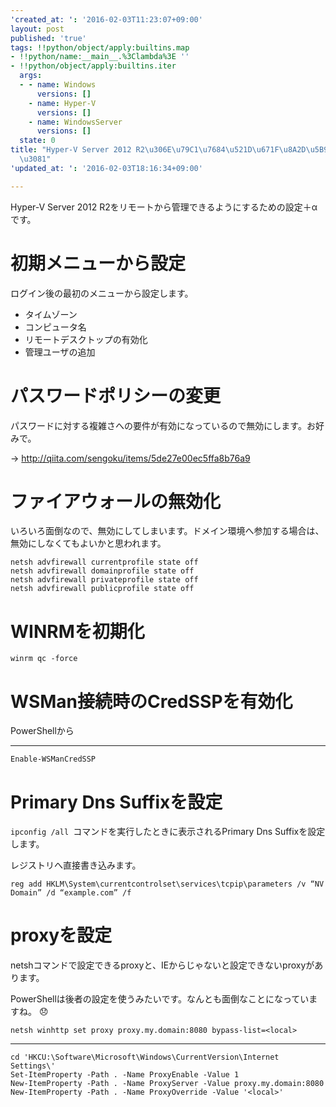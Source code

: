 ```yaml
---
'created_at: ': '2016-02-03T11:23:07+09:00'
layout: post
published: 'true'
tags: !!python/object/apply:builtins.map
- !!python/name:__main__.%3Clambda%3E ''
- !!python/object/apply:builtins.iter
  args:
  - - name: Windows
      versions: []
    - name: Hyper-V
      versions: []
    - name: WindowsServer
      versions: []
  state: 0
title: "Hyper-V Server 2012 R2\u306E\u79C1\u7684\u521D\u671F\u8A2D\u5B9A\u307E\u3068\
  \u3081"
'updated_at: ': '2016-02-03T18:16:34+09:00'

---
```

Hyper-V Server 2012 R2をリモートから管理できるようにするための設定＋αです。  
  
# 初期メニューから設定  
  
ログイン後の最初のメニューから設定します。  
  
- タイムゾーン  
- コンピュータ名  
- リモートデスクトップの有効化  
- 管理ユーザの追加  
  
# パスワードポリシーの変更  
  
パスワードに対する複雑さへの要件が有効になっているので無効にします。お好みで。  
  
→ http://qiita.com/sengoku/items/5de27e00ec5ffa8b76a9  
  
# ファイアウォールの無効化  
  
いろいろ面倒なので、無効にしてしまいます。ドメイン環境へ参加する場合は、無効にしなくてもよいかと思われます。  
  
```
netsh advfirewall currentprofile state off
netsh advfirewall domainprofile state off
netsh advfirewall privateprofile state off
netsh advfirewall publicprofile state off
```  
  
# WINRMを初期化  
  
```
winrm qc -force
```  
  
# WSMan接続時のCredSSPを有効化  
  
PowerShellから  
  
****  
```ps1:
Enable-WSManCredSSP
```  
  
# Primary Dns Suffixを設定  
  
`ipconfig /all `コマンドを実行したときに表示されるPrimary Dns Suffixを設定します。  
  
レジストリへ直接書き込みます。  
  
```
reg add HKLM\System\currentcontrolset\services\tcpip\parameters /v “NV Domain” /d “example.com” /f
```  
  
# proxyを設定  
  
netshコマンドで設定できるproxyと、IEからじゃないと設定できないproxyがあります。  
  
PowerShellは後者の設定を使うみたいです。なんとも面倒なことになっていますね。 :disappointed:   
  
```
netsh winhttp set proxy proxy.my.domain:8080 bypass-list=<local>
```  
  
****  
```ps1:
cd 'HKCU:\Software\Microsoft\Windows\CurrentVersion\Internet Settings\'
Set-ItemProperty -Path . -Name ProxyEnable -Value 1
New-ItemProperty -Path . -Name ProxyServer -Value proxy.my.domain:8080
New-ItemProperty -Path . -Name ProxyOverride -Value '<local>'
```  
  
